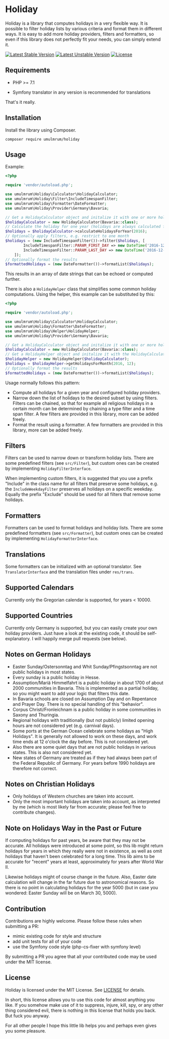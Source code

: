 
Holiday
=======

Holiday is a library that computes holidays in a very flexible way. It is possible to filter holiday lists by various
criteria and format them in different ways. It is easy to add more holiday providers, filters and formatters, so even
if this library does not perfectly fit your needs, you can simply extend it.

[![Latest Stable Version](https://poser.pugx.org/umulmrum/holiday/v/stable)](https://packagist.org/packages/umulmrum/holiday) [![Latest Unstable Version](https://poser.pugx.org/umulmrum/holiday/v/unstable)](https://packagist.org/packages/umulmrum/holiday) [![License](https://poser.pugx.org/umulmrum/holiday/license)](https://packagist.org/packages/umulmrum/holiday)

Requirements
------------

- PHP >= 7.1

- Symfony translator in any version is recommended for translations

That's it really.

Installation
------------

Install the library using Composer.

```
composer require umulmrum/holiday
```

Usage
-----

Example:

```php
<?php

require 'vendor/autoload.php';

use umulmrum\Holiday\Calculator\HolidayCalculator;
use umulmrum\Holiday\Filter\IncludeTimespanFilter;
use umulmrum\Holiday\Formatter\DateFormatter;
use umulmrum\Holiday\Provider\Germany\Bavaria;

// Get a HolidayCalculator object and initalize it with one or more holiday providers.
$holidayCalculator = new HolidayCalculator(Bavaria::class);
// Calculate the holiday for one year (holidays are always calculated for one year).
$holidays = $holidayCalculator->calculateHolidaysForYear(2016);
// Optionally apply filters, e.g. restrict to one month
$holidays = (new IncludeTimespanFilter())->filter($holidays, [
        IncludeTimespanFilter::PARAM_FIRST_DAY => new DateTime('2016-12-01'),
        IncludeTimespanFilter::PARAM_LAST_DAY => new DateTime('2016-12-31'),
    ]);
// Optionally format the results
$formattedHolidays = (new DateFormatter())->formatList($holidays);

```

This results in an array of date strings that can be echoed or computed further.

There is also a `HolidayHelper` class that simplifies some common holiday
computations. Using the helper, this example can be substituted by this:

```php
<?php

require 'vendor/autoload.php';

use umulmrum\Holiday\Calculator\HolidayCalculator;
use umulmrum\Holiday\Formatter\DateFormatter;
use umulmrum\Holiday\Helper\HolidayHelper;
use umulmrum\Holiday\Provider\Germany\Bavaria;

// Get a HolidayCalculator object and initalize it with one or more holiday providers.
$holidayCalculator = new HolidayCalculator(Bavaria::class);
// Get a HolidayHelper object and initalize it with the HolidayCalculator.
$holidayHelper = new HolidayHelper($holidayCalculator);
$holidays = $holidayHelper->getHolidaysForMonth(2016, 12);
// Optionally format the results
$formattedHolidays = (new DateFormatter())->formatList($holidays);

```

Usage normally follows this pattern:

- Compute all holidays for a given year and configured holiday providers.
- Narrow down the list of holidays to the desired subset by using filters.
  Filters can be chained, so that for example all religious holidays in a certain month can be determined by chaining
  a type filter and a time span filter.
  A few filters are provided in this library, more can be added freely.
- Format the result using a formatter.
  A few formatters are provided in this library, more can be added freely.

Filters
-------

Filters can be used to narrow down or transform holiday lists. There are some predefined filters (see `src/Filter`),
but custom ones can be created by implementing `HolidayFilterInterface`.

When implementing custom filters, it is suggested that you use a prefix "Include" in the class name for all filters that
preserve some holidays, e.g. the `IncludeWeekdayFilter` preserves all holidays on a specific weekday. Equally the prefix
"Exclude" should be used for all filters that remove some holidays.

Formatters
----------

Formatters can be used to format holidays and holiday lists. There are some predefined formatters (see `src/Formatter`),
but custom ones can be created by implementing `HolidayFormatterInterface`.

Translations
------------

Some formatters can be initialized with an optional translator. See `TranslatorInterface` and the translation files 
under `res/trans`.
 
Supported Calendars
-------------------

Currently only the Gregorian calendar is supported, for years < 10000.
 
Supported Countries
-------------------

Currently only Germany is supported, but you can easily create your own holiday providers. Just have a look at the
existing code, it should be self-explanatory. I will happily merge pull requests (see below).

Notes on German Holidays
------------------------

- Easter Sunday/Ostersonntag and Whit Sunday/Pfingstsonntag are not public holidays in most states.
- Every sunday is a public holiday in Hesse.
- Assumption/Mariä Himmelfahrt is a public holiday in about 1700 of about 2000 communities in Bavaria. This is 
  implemented as a partial holiday, so you might want to add your logic that filters this date.
- In Bavaria schools are closed on Assumption Day and on Repentance and Prayer Day. There is no special handling of
  this "behavior".
- Corpus Christi/Fronleichnam is a public holiday in some communities in Saxony and Thuringia.
- Regional holidays with traditionally (but not publicly) limited opening hours are not considered yet (e.g. carnival 
  days).
- Some ports at the German Ocean celebrate some holidays as "High Holidays". It is generally not allowed to work on 
  these days, and work time ends at 12 o'clock the day before. This is not considered yet.
- Also there are some quiet days that are not public holidays in various states. This is also not considered yet.
- New states of Germany are treated as if they had always been part of the Federal Republic of Germany. For years
  before 1990 holidays are therefore not correct.

Notes on Christian Holidays
---------------------------

- Only holidays of Western churches are taken into account.
- Only the most important holidays are taken into account, as interpreted by me (which is most likely far from accurate; 
  please feel free to contribute changes).

Note on Holidays Way in the Past or Future
------------------------------------------

If computing holidays for past years, be aware that they may not be accurate. All holidays were introduced at some 
point, so this lib might return holidays for years in which they really were not in existence, as well as omit holidays
that haven't been celebrated for a long time. This lib aims to be accurate for "recent" years at least, approximately 
for years after World War II.

Likewise holidays might of course change in the future. Also, Easter date calculation will change in the far future due 
to astronomical reasons. So there is no point in calculating holidays for the year 5000 (but in case you wondered: 
Easter Sunday will be on March 30, 5000).

Contribution
------------

Contributions are highly welcome. Please follow these rules when submitting a PR:

- mimic existing code for style and structure
- add unit tests for all of your code
- use the Symfony code style (php-cs-fixer with symfony level)

By submitting a PR you agree that all your contributed code may be used under the MIT license.

License
-------

Holiday is licensed under the MIT License. See [LICENSE](LICENSE) for details.

In short, this license allows you to use this code for almost anything you like. If you somehow make use of it to
suppress, injure, kill, spy, or any other thing considered evil, there is nothing in this license that holds you back. 
But fuck you anyway.

For all other people I hope this little lib helps you and perhaps even gives you some pleasure.
